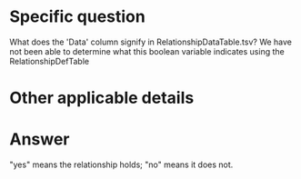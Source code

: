 # Specific question #

What does the 'Data' column signify in RelationshipDataTable.tsv? We have not been able to determine what this boolean variable indicates using the RelationshipDefTable



# Other applicable details #

# Answer # 

"yes" means the relationship holds; "no" means it does not.
